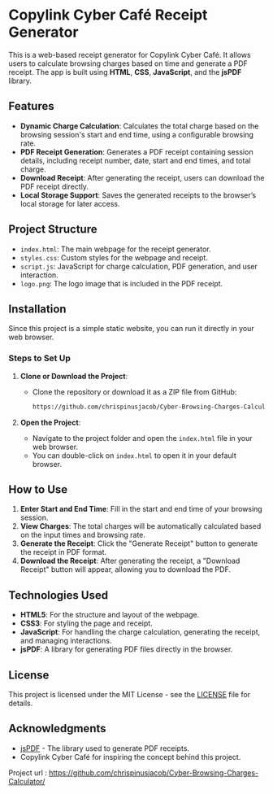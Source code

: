# Copylink Cyber Café Receipt Generator

This is a web-based receipt generator for Copylink Cyber Café. It allows users to calculate browsing charges based on time and generate a PDF receipt. The app is built using **HTML**, **CSS**, **JavaScript**, and the **jsPDF** library.

## Features

- **Dynamic Charge Calculation**: Calculates the total charge based on the browsing session's start and end time, using a configurable browsing rate.
- **PDF Receipt Generation**: Generates a PDF receipt containing session details, including receipt number, date, start and end times, and total charge.
- **Download Receipt**: After generating the receipt, users can download the PDF receipt directly.
- **Local Storage Support**: Saves the generated receipts to the browser’s local storage for later access.

## Project Structure

- `index.html`: The main webpage for the receipt generator.
- `styles.css`: Custom styles for the webpage and receipt.
- `script.js`: JavaScript for charge calculation, PDF generation, and user interaction.
- `logo.png`: The logo image that is included in the PDF receipt.

## Installation

Since this project is a simple static website, you can run it directly in your web browser.

### Steps to Set Up

1. **Clone or Download the Project**:
   - Clone the repository or download it as a ZIP file from GitHub:
     ```bash
     https://github.com/chrispinusjacob/Cyber-Browsing-Charges-Calculator.git
     ```

2. **Open the Project**:
   - Navigate to the project folder and open the `index.html` file in your web browser.
   - You can double-click on `index.html` to open it in your default browser.

## How to Use

1. **Enter Start and End Time**: Fill in the start and end time of your browsing session.
2. **View Charges**: The total charges will be automatically calculated based on the input times and browsing rate.
3. **Generate the Receipt**: Click the "Generate Receipt" button to generate the receipt in PDF format.
4. **Download the Receipt**: After generating the receipt, a "Download Receipt" button will appear, allowing you to download the PDF.

## Technologies Used

- **HTML5**: For the structure and layout of the webpage.
- **CSS3**: For styling the page and receipt.
- **JavaScript**: For handling the charge calculation, generating the receipt, and managing interactions.
- **jsPDF**: A library for generating PDF files directly in the browser.

## License

This project is licensed under the MIT License - see the [LICENSE](LICENSE) file for details.

## Acknowledgments

- [jsPDF](https://github.com/parallax/jsPDF) - The library used to generate PDF receipts.
- Copylink Cyber Café for inspiring the concept behind this project.

 Project url :  https://github.com/chrispinusjacob/Cyber-Browsing-Charges-Calculator/
